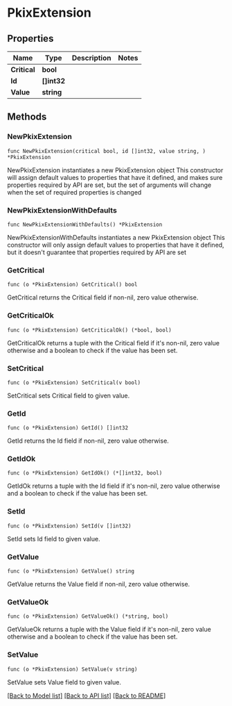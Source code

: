 # PkixExtension

## Properties

Name | Type | Description | Notes
------------ | ------------- | ------------- | -------------
**Critical** | **bool** |  | 
**Id** | **[]int32** |  | 
**Value** | **string** |  | 

## Methods

### NewPkixExtension

`func NewPkixExtension(critical bool, id []int32, value string, ) *PkixExtension`

NewPkixExtension instantiates a new PkixExtension object
This constructor will assign default values to properties that have it defined,
and makes sure properties required by API are set, but the set of arguments
will change when the set of required properties is changed

### NewPkixExtensionWithDefaults

`func NewPkixExtensionWithDefaults() *PkixExtension`

NewPkixExtensionWithDefaults instantiates a new PkixExtension object
This constructor will only assign default values to properties that have it defined,
but it doesn't guarantee that properties required by API are set

### GetCritical

`func (o *PkixExtension) GetCritical() bool`

GetCritical returns the Critical field if non-nil, zero value otherwise.

### GetCriticalOk

`func (o *PkixExtension) GetCriticalOk() (*bool, bool)`

GetCriticalOk returns a tuple with the Critical field if it's non-nil, zero value otherwise
and a boolean to check if the value has been set.

### SetCritical

`func (o *PkixExtension) SetCritical(v bool)`

SetCritical sets Critical field to given value.


### GetId

`func (o *PkixExtension) GetId() []int32`

GetId returns the Id field if non-nil, zero value otherwise.

### GetIdOk

`func (o *PkixExtension) GetIdOk() (*[]int32, bool)`

GetIdOk returns a tuple with the Id field if it's non-nil, zero value otherwise
and a boolean to check if the value has been set.

### SetId

`func (o *PkixExtension) SetId(v []int32)`

SetId sets Id field to given value.


### GetValue

`func (o *PkixExtension) GetValue() string`

GetValue returns the Value field if non-nil, zero value otherwise.

### GetValueOk

`func (o *PkixExtension) GetValueOk() (*string, bool)`

GetValueOk returns a tuple with the Value field if it's non-nil, zero value otherwise
and a boolean to check if the value has been set.

### SetValue

`func (o *PkixExtension) SetValue(v string)`

SetValue sets Value field to given value.



[[Back to Model list]](../README.md#documentation-for-models) [[Back to API list]](../README.md#documentation-for-api-endpoints) [[Back to README]](../README.md)



